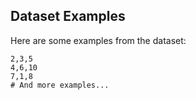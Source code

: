## Dataset Examples

Here are some examples from the dataset:

```plaintext
2,3,5
4,6,10
7,1,8
# And more examples...
